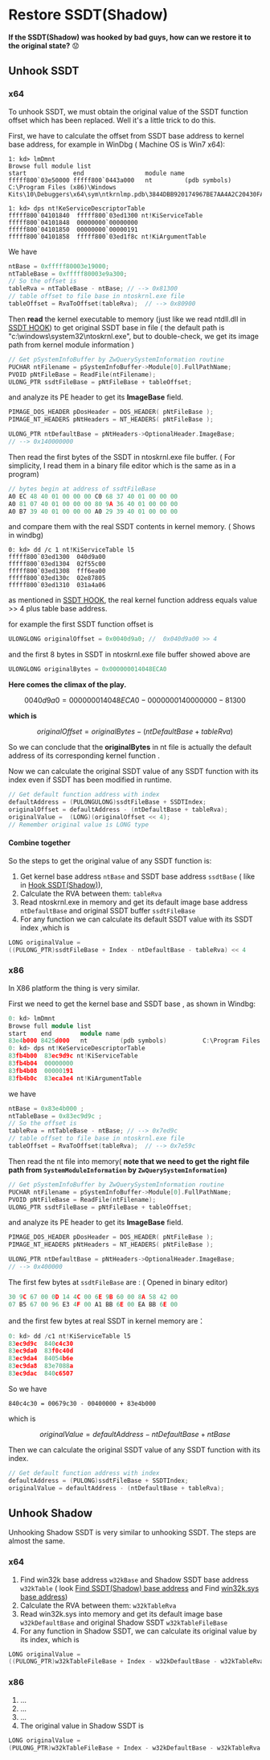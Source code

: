 # Restore SSDT\(Shadow\)

**If the SSDT\(Shadow\) was hooked by bad guys, how can we restore it to the original state?** 😟 

## Unhook SSDT

### x64

To unhook SSDT, we must obtain the original value of the SSDT function offset which has been replaced. Well it's a little trick to do this. 

First, we have to calculate the offset from SSDT base address to kernel base address, for example in WinDbg \( Machine OS is Win7 x64\):

```text
1: kd> lmDmnt
Browse full module list
start             end                 module name
fffff800`03e50000 fffff800`0443a000   nt         (pdb symbols)          C:\Program Files (x86)\Windows Kits\10\Debuggers\x64\sym\ntkrnlmp.pdb\3844DBB920174967BE7AA4A2C20430FA2\ntkrnlmp.pdb

1: kd> dps nt!KeServiceDescriptorTable
fffff800`04101840  fffff800`03ed1300 nt!KiServiceTable
fffff800`04101848  00000000`00000000
fffff800`04101850  00000000`00000191
fffff800`04101858  fffff800`03ed1f8c nt!KiArgumentTable
```

We have 

```c
ntBase = 0xfffff80003e19000;
ntTableBase = 0xfffff80003e9a300;
// So the offset is  
tableRva = ntTableBase - ntBase; // --> 0x81300
// table offset to file base in ntoskrnl.exe file
tableOffset = RvaToOffset(tableRva);  // --> 0x80900
```

Then  **read** the kernel executable to memory \(just like we read ntdll.dll in [SSDT HOOK](ssdt-hook.md#get-ssdt-index-from-ntdll-dll)\) to get original SSDT base in file \( the default path is "c:\windows\system32\ntoskrnl.exe", but to double-check, we get its image path from kernel module information \)

```c
// Get pSystemInfoBuffer by ZwQuerySystemInformation routine
PUCHAR ntFilename = pSystemInfoBuffer->Module[0].FullPathName;
PVOID pNtFileBase = ReadFile(ntFilename); 
ULONG_PTR ssdtFileBase = pNtFileBase + tableOffset;
```

and analyze its PE header to get its **ImageBase** field.

```c
PIMAGE_DOS_HEADER pDosHeader = DOS_HEADER( pNtFileBase );
PIMAGE_NT_HEADERS pNtHeaders = NT_HEADERS( pNtFileBase );

ULONG_PTR ntDefaultBase = pNtHeaders->OptionalHeader.ImageBase;
// --> 0x140000000
```

Then read the first bytes of the SSDT in ntoskrnl.exe file buffer. \( For simplicity, I read them in a binary file editor which is the same as in a program\)

```c
// bytes begin at address of ssdtFileBase
A0 EC 48 40 01 00 00 00 C0 68 37 40 01 00 00 00
A0 81 07 40 01 00 00 00 80 9A 36 40 01 00 00 00
A0 B7 39 40 01 00 00 00 A0 29 39 40 01 00 00 00
```

and compare them with the real SSDT contents in kernel memory. \( Shows in windbg\)

```text
0: kd> dd /c 1 nt!KiServiceTable l5
fffff800`03ed1300  040d9a00
fffff800`03ed1304  02f55c00
fffff800`03ed1308  fff6ea00
fffff800`03ed130c  02e87805
fffff800`03ed1310  031a4a06
```

as mentioned in [SSDT HOOK](ssdt-hook.md#combine-index-with-ssdt-shadow), the real kernel function address equals value &gt;&gt; 4 plus table base address.

for example the first SSDT function offset is 

```c
ULONGLONG originalOffset = 0x0040d9a0; //  0x040d9a00 >> 4
```

and the first 8 bytes in  SSDT in ntoskrnl.exe file buffer showed above are

```c
ULONGLONG originalBytes = 0x000000014048ECA0
```

 **Here comes the climax of the play.**

$$
0040d9a0 = 000000014048ECA0 - 0000000140000000 - 81300
$$

**which is** 

$$
originalOffset = originalBytes  - (ntDefaultBase + tableRva)
$$

So we can conclude that the **originalBytes** in nt file is actually the default address of its corresponding kernel function .

Now we can calculate the original SSDT value of any SSDT function with its index even if SSDT has been modified in runtime.

```c
// Get default function address with index
defaultAddress = (PULONGULONG)ssdtFileBase + SSDTIndex;  
originalOffset = defaultAddress - (ntDefaultBase + tableRva); 
originalValue =  (LONG)(originalOffset << 4);
// Remember original value is LONG type
```

#### Combine together

So the steps to get the original value of any SSDT function is:

1. Get kernel base address `ntBase` and SSDT base address `ssdtBase` \( like in  [Hook SSDT\(Shadow\)](ssdt-hook.md#find-the-base-address-of-ntoskrnl-exe-and-win-32-k-sys)\), 
2. Calculate the RVA between them: `tableRva`
3. Read ntoskrnl.exe in memory and get its default image base address `ntDefaultBase` and original SSDT buffer `ssdtFileBase`
4. For any function we can calculate its default SSDT value with its SSDT index ,which is 

```c
LONG originalValue = 
((PULONG_PTR)ssdtFileBase + Index - ntDefaultBase - tableRva) << 4
```

### x86

In X86 platform the thing is very similar.

First we need to get the kernel base and SSDT base , as shown in Windbg:

```cpp
0: kd> lmDmnt
Browse full module list
start    end        module name
83e4b000 8425d000   nt         (pdb symbols)          C:\Program Files (x86)\Windows Kits\10\Debuggers\x86\sym\ntkrpamp.pdb\C820DD65C4BC4499A56D7610BE16FD082\ntkrpamp.pdb
0: kd> dps nt!KeServiceDescriptorTable
83fb4b00  83ec9d9c nt!KiServiceTable
83fb4b04  00000000
83fb4b08  00000191
83fb4b0c  83eca3e4 nt!KiArgumentTable
```

we have

```c
ntBase = 0x83e4b000 ;
ntTableBase = 0x83ec9d9c ;
// So the offset is  
tableRva = ntTableBase - ntBase; // --> 0x7ed9c
// table offset to file base in ntoskrnl.exe file
tableOffset = RvaToOffset(tableRva);  // --> 0x7e59c
```

Then read the nt file into memory\( **note that we need to get the right file path from `SystemModuleInformation` by `ZwQuerySystemInformation`\)**

```c
// Get pSystemInfoBuffer by ZwQuerySystemInformation routine
PUCHAR ntFilename = pSystemInfoBuffer->Module[0].FullPathName;
PVOID pNtFileBase = ReadFile(ntFilename); 
ULONG_PTR ssdtFileBase = pNtFileBase + tableOffset;
```

and analyze its PE header to get its **ImageBase** field.

```c
PIMAGE_DOS_HEADER pDosHeader = DOS_HEADER( pNtFileBase );
PIMAGE_NT_HEADERS pNtHeaders = NT_HEADERS( pNtFileBase );

ULONG_PTR ntDefaultBase = pNtHeaders->OptionalHeader.ImageBase;
// --> 0x400000
```

The first few bytes at `ssdtFileBase` are : \( Opened in binary editor\)

```c
30 9C 67 00 0D 14 4C 00 6E 9B 60 00 8A 58 42 00
07 B5 67 00 96 E3 4F 00 A1 BB 6E 00 EA BB 6E 00
```

and the first few bytes at real SSDT in kernel memory are：

```c
0: kd> dd /c1 nt!KiServiceTable l5
83ec9d9c  840c4c30
83ec9da0  83f0c40d
83ec9da4  84054b6e
83ec9da8  83e7088a
83ec9dac  840c6507
```

So we have

`840c4c30 = 00679c30 - 00400000 + 83e4b000`

which is

$$
originalValue = defaultAddress - ntDefaultBase + ntBase
$$

Then we can calculate the original SSDT value of any SSDT function with its index.

```c
// Get default function address with index
defaultAddress = (PULONG)ssdtFileBase + SSDTIndex;  
originalValue = defaultAddress - (ntDefaultBase + tableRva); 
```

## Unhook Shadow

Unhooking Shadow SSDT is very similar to unhooking SSDT. The steps are almost the same.

### x64

1. Find win32k base address `w32kBase` and Shadow SSDT base address `w32kTable` \( look [Find SSDT\(Shadow\) base address](ssdt-hook.md#find-ssdt-shadow-base-address) and Find [win32k.sys base address](ssdt-hook.md#find-the-base-address-of-ntoskrnl-exe-and-win-32-k-sys)\)
2. Calculate the RVA between them: `w32kTableRva`
3. Read win32k.sys into memory and get its default image base `w32kDefaultBase` and original Shadow SSDT `w32kTableFileBase`
4. For any function in Shadow SSDT, we can calculate its original value by its index, which is 

```c
LONG originalValue =
((PULONG_PTR)w32kTableFileBase + Index - w32kDefaultBase - w32kTableRva) << 4
```

### x86

1. ...
2. ...
3. ...
4. The original value in Shadow SSDT is 

```c
LONG originalValue =
(PULONG_PTR)w32kTableFileBase + Index - w32kDefaultBase - w32kTableRva
```

